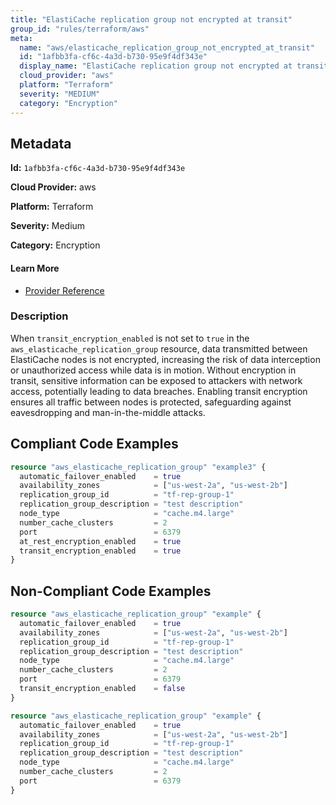 ```yaml
---
title: "ElastiCache replication group not encrypted at transit"
group_id: "rules/terraform/aws"
meta:
  name: "aws/elasticache_replication_group_not_encrypted_at_transit"
  id: "1afbb3fa-cf6c-4a3d-b730-95e9f4df343e"
  display_name: "ElastiCache replication group not encrypted at transit"
  cloud_provider: "aws"
  platform: "Terraform"
  severity: "MEDIUM"
  category: "Encryption"
---
```

## Metadata

**Id:** `1afbb3fa-cf6c-4a3d-b730-95e9f4df343e`

**Cloud Provider:** aws

**Platform:** Terraform

**Severity:** Medium

**Category:** Encryption

#### Learn More

 - [Provider Reference](https://registry.terraform.io/providers/hashicorp/aws/latest/docs/resources/elasticache_replication_group#transit_encryption_enabled)

### Description

 When `transit_encryption_enabled` is not set to `true` in the `aws_elasticache_replication_group` resource, data transmitted between ElastiCache nodes is not encrypted, increasing the risk of data interception or unauthorized access while data is in motion. Without encryption in transit, sensitive information can be exposed to attackers with network access, potentially leading to data breaches. Enabling transit encryption ensures all traffic between nodes is protected, safeguarding against eavesdropping and man-in-the-middle attacks.


## Compliant Code Examples
```terraform
resource "aws_elasticache_replication_group" "example3" {
  automatic_failover_enabled    = true
  availability_zones            = ["us-west-2a", "us-west-2b"]
  replication_group_id          = "tf-rep-group-1"
  replication_group_description = "test description"
  node_type                     = "cache.m4.large"
  number_cache_clusters         = 2
  port                          = 6379
  at_rest_encryption_enabled    = true
  transit_encryption_enabled    = true
}

```
## Non-Compliant Code Examples
```terraform
resource "aws_elasticache_replication_group" "example" {
  automatic_failover_enabled    = true
  availability_zones            = ["us-west-2a", "us-west-2b"]
  replication_group_id          = "tf-rep-group-1"
  replication_group_description = "test description"
  node_type                     = "cache.m4.large"
  number_cache_clusters         = 2
  port                          = 6379
  transit_encryption_enabled    = false
}

```

```terraform
resource "aws_elasticache_replication_group" "example" {
  automatic_failover_enabled    = true
  availability_zones            = ["us-west-2a", "us-west-2b"]
  replication_group_id          = "tf-rep-group-1"
  replication_group_description = "test description"
  node_type                     = "cache.m4.large"
  number_cache_clusters         = 2
  port                          = 6379
}

```